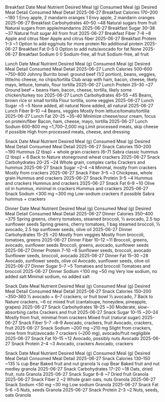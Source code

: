 Breakfast 
Date	Meal	Nutrient	Desired Meal (g)	Consumed Meal (g)	Desired Meal Detail	Consumed Meal Detail
2025-06-27	Breakfast	Calories	170–200	~180	1 Envy apple, 2 mandarin oranges	1 Envy apple, 2 mandarin oranges
2025-06-27	Breakfast	Carbohydrates	40–50	~48	Natural sugars from fruit	Natural sugars from apple/mandarins
2025-06-27	Breakfast	Sugar	30–38	~37	Natural fruit sugar	All from fruit
2025-06-27	Breakfast	Fiber	7–8	~8	Apple and citrus fiber	Apple and citrus fiber
2025-06-27	Breakfast	Protein	1–3	~1	Option to add egg/nuts for more protein	No additional protein
2025-06-27	Breakfast	Fat	0–5	0	Option to add nuts/avocado for fat	None
2025-06-27	Breakfast	Sodium	0	0	Sodium-free, all fruit	Sodium-free, all fruit

Lunch
Date	Meal	Nutrient	Desired Meal (g)	Consumed Meal (g)	Desired Meal Detail	Consumed Meal Detail
2025-06-27	Lunch	Calories	500–600	~750–800	Johnny Burrito bowl: ground beef (1/2 portion), beans, veggies, little/no cheese, no chips/tortilla	Club wrap with ham, bacon, cheese, likely mayo, lettuce, tomato, flour tortilla
2025-06-27	Lunch	Protein	25–30	~27	Ground beef + beans	Ham, bacon, cheese, tortilla, likely some chicken/turkey too
2025-06-27	Lunch	Carbohydrates	45–55	~45	Beans, brown rice or small tortilla	Flour tortilla, some veggies
2025-06-27	Lunch	Sugar	~5	~5	None added, all natural	None added, all natural
2025-06-27	Lunch	Fiber	8–10	~4	Beans, veggies	Mostly from lettuce/tomato/tortilla
2025-06-27	Lunch	Fat	20–25	~35–40	Minimize cheese/sour cream, focus on protein/fiber	Bacon, ham, cheese, mayo, tortilla
2025-06-27	Lunch	Sodium	600–800 mg	~1,700–2,000 mg	Limit processed meats, skip cheese if possible	High from processed meats, cheese, and dressing

Snack
Date	Meal	Nutrient	Desired Meal (g)	Consumed Meal (g)	Desired Meal Detail	Consumed Meal Detail
2025-06-27	Snack	Calories	150–200	~190	Hummus (2 tbsp) + whole grain crackers (6–7)	Sabra classic hummus (2 tbsp) + 6 Back to Nature stoneground wheat crackers
2025-06-27	Snack	Carbohydrates	20–25	~24	Whole grain, complex carbs	Crackers and hummus
2025-06-27	Snack	Sugar	~2–4	~4	Minimal, mostly from crackers	Mostly from crackers
2025-06-27	Snack	Fiber	3–5	~3	Chickpeas, whole grain	Hummus and crackers
2025-06-27	Snack	Protein	3–5	~4	Hummus and crackers	Hummus and crackers
2025-06-27	Snack	Fat	6–9	~10	Olive oil in hummus, minimal in crackers	Hummus and crackers
2025-06-27	Snack	Sodium	<300 mg	~300 mg	Low-sodium crackers if possible	Sabra hummus + crackers

Dinner
Date	Meal	Nutrient	Desired Meal (g)	Consumed Meal (g)	Desired Meal Detail	Consumed Meal Detail
2025-06-27	Dinner	Calories	350–400	~375	Spring greens, cherry tomatoes, steamed broccoli, ½ avocado, 2.5 tsp sunflower seeds	Spring greens, cherry tomatoes, 1 bag steamed broccoli, ½ avocado, 2.5 tsp sunflower seeds, olive oil
2025-06-27	Dinner	Carbohydrates	15–25	~20	Mostly from veggies	Mostly from broccoli, tomatoes, greens
2025-06-27	Dinner	Fiber	10–12	~11	Broccoli, greens, avocado, sunflower seeds	Broccoli, greens, avocado, sunflower seeds
2025-06-27	Dinner	Protein	7–10	~8	Sunflower seeds, broccoli, avocado	Sunflower seeds, broccoli, avocado
2025-06-27	Dinner	Fat	15–30	~28	Avocado, sunflower seeds, olive oil	Avocado, sunflower seeds, olive oil
2025-06-27	Dinner	Sugar	5–7	~5	Tomatoes and broccoli	Tomatoes and broccoli
2025-06-27	Dinner	Sodium	<100 mg	~50 mg	Very low sodium, no added salt	Minimal sodium, no added salt

Snack
Date	Meal	Nutrient	Desired Meal (g)	Consumed Meal (g)	Desired Meal Detail	Consumed Meal Detail
2025-06-27	Snack	Calories	150–200	~350–360	½ avocado + 6–7 crackers; or fruit bowl	½ avocado, 7 Back to Nature crackers, ~6 oz mixed fruit (cantaloupe, honeydew, pineapple, grapes)
2025-06-27	Snack	Carbohydrates	18–25	~30	Moderate, slow-absorbing carbs	Crackers and fruit
2025-06-27	Snack	Sugar	10–15	~20–24	Mostly from fruit, minimal from crackers	Mixed fruit (natural sugar)
2025-06-27	Snack	Fiber	5–7	~8–9	Avocado, crackers, fruit	Avocado, crackers, fruit
2025-06-27	Snack	Sodium	~200 mg	~210 mg	Slight from crackers, none from fruit/avocado	7 crackers (~200 mg), avocado/fruit negligible
2025-06-27	Snack	Fat	10–15	~12	Avocado, possibly nuts	Avocado
2025-06-27	Snack	Protein	2–4	~3	Avocado, crackers	Avocado, crackers

Snack
Date	Meal	Nutrient	Desired Meal (g)	Consumed Meal (g)	Desired Meal Detail	Consumed Meal Detail
2025-06-27	Snack	Calories	130–150	~135	¼ cup Bear Baked fruit and nut granola	¼ cup Bear Baked fruit and nut medley granola
2025-06-27	Snack	Carbohydrates	17–20	~18	Oats, dried fruit, nuts	Granola
2025-06-27	Snack	Sugar	6–8	~7	Dried fruit	Granola
2025-06-27	Snack	Fiber	2	~2	Whole grain oats, nuts	Granola
2025-06-27	Snack	Sodium	<50 mg	~30 mg	Low sodium	Granola
2025-06-27	Snack	Fat	5–6	~5	Nuts, seeds	Granola
2025-06-27	Snack	Protein	2–3	~2	Nuts, seeds, oats	Granola
